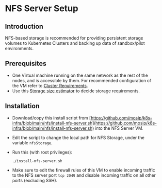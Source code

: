 # NFS Server Setup

## Introduction

NFS-based storage is recommended for providing persistent storage volumes to Kubernetes Clusters and backing up data of sandbox/pilot environments.

## Prerequisites

* One Virtual machine running on the same network as the rest of the nodes, and is accessible by them. For recommended configuration of the VM refer to [Cluster Requirements](k8s-cluster-requirements.md).
* Use this [Storage size estimator](k8s-cluster-requirements.md#storage-requirements-for-pilot-environments) to decide storage requirements.

## Installation

* Download/copy this install script from [https://github.com/mosip/k8s-infra/blob/main/nfs/install-nfs-server.sh](https://github.com/mosip/k8s-infra/blob/main/nfs/install-nfs-server.sh) into the NFS Server VM.
* Edit the script to change the local path for NFS Storage, under the variable `nfsStorage`.
*   Run this (with root privileges):

    ```
    ./install-nfs-server.sh
    ```
* Make sure to edit the firewall rules of this VM to enable incoming traffic to the NFS server port `tcp 2049` and disable incoming traffic on all other ports (excluding SSH).

